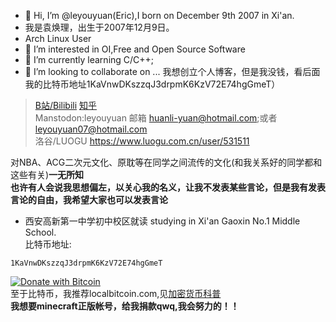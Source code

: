 - 👋 Hi, I’m @leyouyuan(Eric),I born on December 9th 2007 in Xi'an.
- 我是袁焕理，出生于2007年12月9日。
- Arch Linux User
- 👀 I’m interested in OI,Free and Open Source Software
- 🌱 I’m currently learning C/C++;
- 💞️ I’m looking to collaborate on ...
我想创立个人博客，但是我没钱，看后面我的比特币地址1KaVnwDKszzqJ3drpmK6KzV72E74hgGmeT）
> [B站/Bilibili](https://space.bilibili.com/1888663372)  [知乎]( https://www.zhihu.com/people/27-96-40)   
> Manstodon:leyouyuan
> 邮箱 huanli-yuan@hotmail.com;或者 leyouyuan07@hotmail.com    
> 洛谷/LUOGU https://www.luogu.com.cn/user/531511    

对NBA、ACG二次元文化、原耽等在同学之间流传的文化(和我关系好的同学都和这些有关)**一无所知**   
**也许有人会说我思想偏左，以关心我的名义，让我不发表某些言论，但是我有发表言论的自由，我希望大家也可以发表言论**   

- 西安高新第一中学初中校区就读   studying in Xi'an Gaoxin No.1 Middle School.    
比特币地址:
```
1KaVnwDKszzqJ3drpmK6KzV72E74hgGmeT    
```
[![Donate with Bitcoin](https://en.cryptobadges.io/badge/big/1KaVnwDKszzqJ3drpmK6KzV72E74hgGmeT?showBalance=true)](https://en.cryptobadges.io/donate/1KaVnwDKszzqJ3drpmK6KzV72E74hgGmeT)   
至于比特币，我推荐localbitcoin.com,见[加密货币科普](https://github.com/leyouyuan/btckepu)    
**我想要minecraft正版帐号，给我捐款qwq,我会努力的！！**     
<!---
leyouyuan/leyouyuan is a ✨ special ✨ repository because its `README.md` (this file) appears on your GitHub profile.
You can click the Preview link to take a look at your changes.
--->

<!---
leyouyuan/leyouyuan is a ✨ special ✨ repository because its `README.md` (this file) appears on your GitHub profile.
You can click the Preview link to take a look at your changes.
--->
